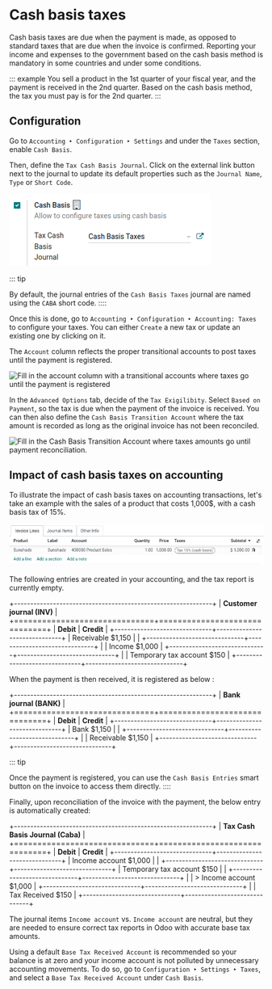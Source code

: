 # Cash basis taxes

Cash basis taxes are due when the payment is made, as opposed to
standard taxes that are due when the invoice is confirmed. Reporting
your income and expenses to the government based on the cash basis
method is mandatory in some countries and under some conditions.

::: example
You sell a product in the 1st quarter of your fiscal year, and the
payment is received in the 2nd quarter. Based on the cash basis method,
the tax you must pay is for the 2nd quarter.
:::

## Configuration

Go to `Accounting ‣ Configuration ‣ Settings` and under the `Taxes` section, enable `Cash Basis`.

Then, define the `Tax Cash Basis Journal`. Click on the external link button next to the journal
to update its default properties such as the
`Journal Name`,
`Type` or
`Short Code`.

![Select your Tax Cash Basis Journal and click on the external link](cash_basis/tax_cash_basis_journal.png)

::: tip

By default, the journal entries of the
`Cash Basis Taxes` journal are named
using the `CABA` short code.
::::

Once this is done, go to
`Accounting ‣ Configuration ‣ Accounting: Taxes` to configure your taxes. You can either
`Create` a new tax or update an
existing one by clicking on it.

The `Account` column reflects the
proper transitional accounts to post taxes until the payment is
registered.

![Fill in the account column with a transitional accounts where taxes go until the payment
is registered](cash_basis/account_column.png)

In the `Advanced Options` tab, decide
of the `Tax Exigilibity`. Select
`Based on Payment`, so the tax is due
when the payment of the invoice is received. You can then also define
the `Cash Basis Transition Account`
where the tax amount is recorded as long as the original invoice has not
been reconciled.

![Fill in the Cash Basis Transition Account where taxes amounts go until payment
reconciliation.](cash_basis/advanced_options.png)

## Impact of cash basis taxes on accounting

To illustrate the impact of cash basis taxes on accounting transactions,
let\'s take an example with the sales of a product that costs 1,000\$,
with a cash basis tax of 15%.

![](cash_basis/customer_invoice_with_cbt.png)

The following entries are created in your accounting, and the tax report
is currently empty.

+-------------------------------------------------------------+
| **Customer journal (INV)**                                  |
+==============================+==============================+
| **Debit**                    | **Credit**                   |
+------------------------------+------------------------------+
| Receivable \$1,150           |                              |
+------------------------------+------------------------------+
|                              | Income \$1,000               |
+------------------------------+------------------------------+
|                              | Temporary tax account \$150  |
+------------------------------+------------------------------+

When the payment is then received, it is registered as below :

+-------------------------------------------------------------+
| **Bank journal (BANK)**                                     |
+==============================+==============================+
| **Debit**                    | **Credit**                   |
+------------------------------+------------------------------+
| Bank \$1,150                 |                              |
+------------------------------+------------------------------+
|                              | Receivable \$1,150           |
+------------------------------+------------------------------+

::: tip

Once the payment is registered, you can use the
`Cash Basis Entries` smart button on
the invoice to access them directly.
::::

Finally, upon reconciliation of the invoice with the payment, the below
entry is automatically created:

+-------------------------------------------------------------+
| **Tax Cash Basis Journal (Caba)**                           |
+==============================+==============================+
| **Debit**                    | **Credit**                   |
+------------------------------+------------------------------+
| Income account \$1,000       |                              |
+------------------------------+------------------------------+
| Temporary tax account \$150  |                              |
+------------------------------+------------------------------+
|                              | > Income account \$1,000     |
+------------------------------+------------------------------+
|                              | Tax Received \$150           |
+------------------------------+------------------------------+

The journal items `Income account`
vs. `Income account` are neutral, but
they are needed to ensure correct tax reports in Odoo with accurate base
tax amounts.

Using a default `Base Tax Received Account` is recommended so your balance is at zero and your
income account is not polluted by unnecessary accounting movements. To
do so, go to `Configuration ‣ Settings ‣ Taxes`, and select a
`Base Tax Received Account` under
`Cash Basis`.
